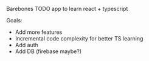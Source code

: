 Barebones TODO app to learn react + typescript

Goals: 
- Add more features
- Incremental code complexity for better TS learning
- Add auth
- Add DB (firebase maybe?)
